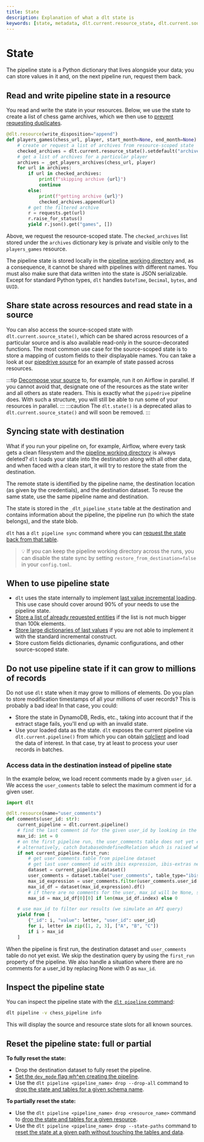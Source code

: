 ```yaml
---
title: State
description: Explanation of what a dlt state is
keywords: [state, metadata, dlt.current.resource_state, dlt.current.source_state]
---
```


# State

The pipeline state is a Python dictionary that lives alongside your data; you can store values in
it and, on the next pipeline run, request them back.

## Read and write pipeline state in a resource

You read and write the state in your resources. Below, we use the state to create a list of chess
game archives, which we then use to
[prevent requesting duplicates](incremental/advanced-state.md#advanced-state-usage-storing-a-list-of-processed-entities).

```py
@dlt.resource(write_disposition="append")
def players_games(chess_url, player, start_month=None, end_month=None):
    # create or request a list of archives from resource-scoped state
    checked_archives = dlt.current.resource_state().setdefault("archives", [])
    # get a list of archives for a particular player
    archives = _get_players_archives(chess_url, player)
    for url in archives:
        if url in checked_archives:
            print(f"skipping archive {url}")
            continue
        else:
            print(f"getting archive {url}")
            checked_archives.append(url)
        # get the filtered archive
        r = requests.get(url)
        r.raise_for_status()
        yield r.json().get("games", [])
```

Above, we request the resource-scoped state. The `checked_archives` list stored under the `archives`
dictionary key is private and visible only to the `players_games` resource.

The pipeline state is stored locally in the
[pipeline working directory](pipeline.md#pipeline-working-directory) and, as a consequence, it
cannot be shared with pipelines with different names. You must also make sure that data written into
the state is JSON serializable. Except for standard Python types, `dlt` handles `DateTime`, `Decimal`,
`bytes`, and `UUID`.

## Share state across resources and read state in a source

You can also access the source-scoped state with `dlt.current.source_state()`, which can be shared
across resources of a particular source and is also available read-only in the source-decorated
functions. The most common use case for the source-scoped state is to store a mapping of custom fields
to their displayable names. You can take a look at our
[pipedrive source](https://github.com/dlt-hub/verified-sources/blob/master/sources/pipedrive/__init__.py#L118)
for an example of state passed across resources.

:::tip
[Decompose your source](../reference/performance.md#source-decomposition-for-serial-and-parallel-resource-execution)
to, for example, run it on Airflow in parallel. If you cannot avoid that, designate one of
the resources as the state writer and all others as state readers. This is exactly what the `pipedrive`
pipeline does. With such a structure, you will still be able to run some of your resources in
parallel.
:::
:::caution
The `dlt.state()` is a deprecated alias to `dlt.current.source_state()` and will soon be
removed.
:::

## Syncing state with destination

What if you run your pipeline on, for example, Airflow, where every task gets a clean filesystem and
the [pipeline working directory](pipeline.md#pipeline-working-directory) is always deleted? `dlt` loads
your state into the destination along with all other data, and when faced with a clean start, it
will try to restore the state from the destination.

The remote state is identified by the pipeline name, the destination location (as given by the
credentials), and the destination dataset. To reuse the same state, use the same pipeline name and
destination.

The state is stored in the `_dlt_pipeline_state` table at the destination and contains information
about the pipeline, the pipeline run (to which the state belongs), and the state blob.

`dlt` has a `dlt pipeline sync` command where you can
[request the state back from that table](../reference/command-line-interface.md#dlt-pipeline-sync).

> 💡 If you can keep the pipeline working directory across the runs, you can disable the state sync
> by setting `restore_from_destination=false` in your `config.toml`.

## When to use pipeline state

- `dlt` uses the state internally to implement
  [last value incremental loading](incremental/cursor.md). This
  use case should cover around 90% of your needs to use the pipeline state.
- [Store a list of already requested entities](incremental/advanced-state.md#advanced-state-usage-storing-a-list-of-processed-entities)
  if the list is not much bigger than 100k elements.
- [Store large dictionaries of last values](incremental/advanced-state.md#advanced-state-usage-tracking-the-last-value-for-all-search-terms-in-twitter-api)
  if you are not able to implement it with the standard incremental construct.
- Store custom fields dictionaries, dynamic configurations, and other source-scoped state.

## Do not use pipeline state if it can grow to millions of records

Do not use `dlt` state when it may grow to millions of elements. Do you plan to store modification
timestamps of all your millions of user records? This is probably a bad idea! In that case, you
could:

- Store the state in DynamoDB, Redis, etc., taking into account that if the extract stage fails,
  you'll end up with an invalid state.
- Use your loaded data as the state. `dlt` exposes the current pipeline via `dlt.current.pipeline()`
  from which you can obtain
  [sqlclient](../dlt-ecosystem/transformations/sql.md)
  and load the data of interest. In that case, try at least to process your user records in batches.

### Access data in the destination instead of pipeline state

In the example below, we load recent comments made by a given `user_id`. We access the `user_comments` table to select the maximum comment id for a given user.
```py
import dlt

@dlt.resource(name="user_comments")
def comments(user_id: str):
    current_pipeline = dlt.current.pipeline()
    # find the last comment id for the given user_id by looking in the destination
    max_id: int = 0
    # on the first pipeline run, the user_comments table does not yet exist so do not check at all
    # alternatively, catch DatabaseUndefinedRelation which is raised when an unknown table is selected
    if not current_pipeline.first_run:
        # get user comments table from pipeline dataset
        # get last user comment id with ibis expression, ibis-extras need to be installed
        dataset = current_pipeline.dataset()
        user_comments = dataset.table("user_comments", table_type="ibis")
        max_id_expression = user_comments.filter(user_comments.user_id == user_id).select(user_comments["_id"].max())
        max_id_df = dataset(max_id_expression).df()
        # if there are no comments for the user, max_id will be None, so we replace it with 0
        max_id = max_id_df[0][0] if len(max_id_df.index) else 0

    # use max_id to filter our results (we simulate an API query)
    yield from [
        {"_id": i, "value": letter, "user_id": user_id}
        for i, letter in zip([1, 2, 3], ["A", "B", "C"])
        if i > max_id
    ]
```
When the pipeline is first run, the destination dataset and `user_comments` table do not yet exist. We skip the destination query by using the `first_run` property of the pipeline. We also handle a situation where there are no comments for a user_id by replacing None with 0 as `max_id`.

## Inspect the pipeline state

You can inspect the pipeline state with the [`dlt pipeline` command](../reference/command-line-interface.md#dlt-pipeline):

```sh
dlt pipeline -v chess_pipeline info
```

This will display the source and resource state slots for all known sources.

## Reset the pipeline state: full or partial

**To fully reset the state:**

- Drop the destination dataset to fully reset the pipeline.
- [Set the `dev_mode` flag wh^en creating the pipeline](pipeline.md#do-experiments-with-dev-mode).
- Use the `dlt pipeline <pipeline_name> drop --drop-all` command to [drop the state and tables for a given schema name](../reference/command-line-interface.md#dlt-pipeline-drop).

**To partially reset the state:**

- Use the `dlt pipeline <pipeline_name> drop <resource_name>` command to [drop the state and tables for a given resource](../reference/command-line-interface.md#dlt-pipeline-drop).
- Use the `dlt pipeline <pipeline_name> drop --state-paths` command to [reset the state at a given path without touching the tables and data](../reference/command-line-interface.md#dlt-pipeline-drop).

